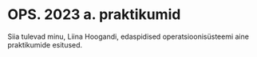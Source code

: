 # OPS. 2023 a. praktikumid

Siia tulevad minu, Liina Hoogandi, edaspidised operatsioonisüsteemi aine praktikumide esitused.

